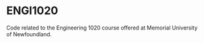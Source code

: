 # ENGI1020
Code related to the Engineering 1020 course offered at Memorial University of Newfoundland.
